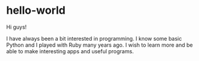 # hello-world

Hi guys!

I have always been a bit interested in programming. I know some basic Python and I played with Ruby many years ago. I wish to learn more and be able to make interesting apps and useful programs. 

